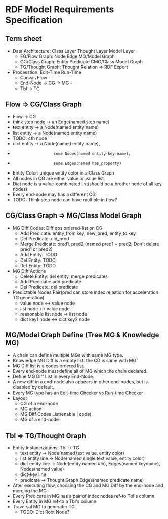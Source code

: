 # RDF Model Requirements Specification

## Term sheet

- Data Architecture:     Class Layer   Thought Layer  Model Layer
  - FG/Flow Graph:       Node          Edge           MG/Model Graph
  - CG/Class Graph:      Entity        Predicate      CMG/Class Model Graph
  - TG/Thought Graph:    Thought       Relation       => RDF Export
- Processtion: Edit-Time           Run-Time
  - Canvas     Flow - 
  - End-Node        -> CG -> MG -
  - Tbl                         -> TG
  
## Flow => CG/Class Graph

- Flow               -> CG
- think step node    -> an Edge(named step name)
- text entity        -> a Node(named entity name)
- list entity        -> a Node(named entity name)
- TODO: 4th node
- dict entity        -> a Node(named entity name), 
-                       some Nodes(named entity-key-name), 
-                       some Edges(named has_property)
- Entity Color: unique entity color in a Class Graph
- All nodes in CG are either value or value list. 
- Dict node is a value-combinated list(should be a brother node of all key nodes)
- Every end-node may has a different CG
- TODO: Think step node can have multiple in flow? 

## CG/Class Graph => MG/Class Model Graph

- MG Diff Codes: Diff ops ordered-list on CG
  - Add Predicate: entity_from.key, new_pred, entity_to.key
  - Del Predicate: old_pred
  - Merge Predicate: pred1, pred2 (named pred1 + pred2, Don't delete pred1 or pred2)
  - Add Entity: TODO
  - Del Entity: TODO
  - Ref Entity: TODO
- MG Diff Actions
  - Delete Entity: del entity, merge predicates 
  - Add Predicate: add predicate
  - Del Predicate: del predicate
- Predictable Nodes Pair(pred can store index relastion for acceleration TG generation)
  - value node <-> value node
  - list node <-> value node
  - reasonable list node -> list node
  - dict key1 node <-> dict key2 node

## MG/Model Graph Define (Tree MG & Knowledge MG)

- A chain can define multiple MGs with same MG type.
- Knowledge MG Diff is a empty list. the CG is same with MG.
- MG Diff list is a codes ordered list. 
- Every end-node must define all of MG which the chain declared.
- Define MG Diff List in every End-Node.
- A new diff in a end-node also appears in other end-nodes, but is disabled by default.
- Every MG type has an Edit-time Checker vs Run-time Checker
- Layout
  - CG of a end-node
  - MG action
  - MG Diff Codes List(enable | code)
  - MG of a end-node
  
## Tbl => TG/Thought Graph

- Entity Instancizations: Tbl -> TG
  - text entity        -> Node(named text value, entity color)
  - list entity line   -> Node(named single text value, entity color)
  - dict entity line   -> Node(entity named #ln), Edges(named keyname), Nodes(named value)
  - dict-key line
  - predicate          -> Thought Graph Edges(named predicate name)
- After executing flow, choosing the CG and MG Diff by the end-node and merging the MG
- Every Predicate in MG has a pair of index nodes ref-to Tbl's column.
- Every Entity in MG ref-to a Tbl's column.
- Traversal MG to generater TG
  - TODO: Dict Root Node?
